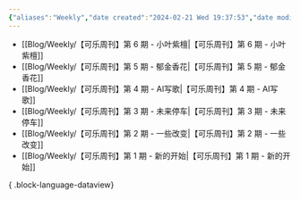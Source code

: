 ```yaml
---
{"aliases":"Weekly","date created":"2024-02-21 Wed 19:37:53","date modified":"2024-04-01 Mon 07:08:23","dg-publish":true,"permalink":"/Guide/Weekly/","dgPassFrontmatter":true,"created":"2024-02-21T19:37:53.375+08:00","updated":"2024-04-01T07:08:25.391+08:00"}
---
```



- [[Blog/Weekly/【可乐周刊】第 6 期 - 小叶紫檀\|【可乐周刊】第 6 期 - 小叶紫檀]]
- [[Blog/Weekly/【可乐周刊】第 5 期 - 郁金香花\|【可乐周刊】第 5 期 - 郁金香花]]
- [[Blog/Weekly/【可乐周刊】第 4 期 - AI写歌\|【可乐周刊】第 4 期 - AI写歌]]
- [[Blog/Weekly/【可乐周刊】第 3 期 - 未来停车\|【可乐周刊】第 3 期 - 未来停车]]
- [[Blog/Weekly/【可乐周刊】第 2 期 - 一些改变\|【可乐周刊】第 2 期 - 一些改变]]
- [[Blog/Weekly/【可乐周刊】第 1 期 - 新的开始\|【可乐周刊】第 1 期 - 新的开始]]

{ .block-language-dataview}
